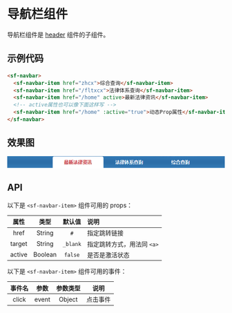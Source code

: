 # 导航栏组件
导航栏组件是 [header](./header.html) 组件的子组件。

## 示例代码

```html
<sf-navbar>
  <sf-navbar-item href="zhcx">综合查询</sf-navbar-item>
  <sf-navbar-item href="/fltxcx">法律体系查询</sf-navbar-item>
  <sf-navbar-item href="/home" active>最新法律资讯</sf-navbar-item>
  <!-- active属性也可以像下面这样写 -->
  <sf-navbar-item href="/home" :active="true">动态Prop属性</sf-navbar-item>
</sf-navbar>
```

## 效果图

![preview](./media/navbar.png)

## API

以下是 `<sf-navbar-item>` 组件可用的 props：

| 属性 | 类型 | 默认值 | 说明 |
| :---: | :---: | :---: | :--- |
| href | String | `#` | 指定跳转链接 |
| target | String | `_blank` | 指定跳转方式，用法同 `<a>` |
| active | Boolean | `false` | 是否是激活状态 |

以下是 `<sf-navbar-item>` 组件可用的事件：

| 事件名 | 参数 | 参数类型 | 说明 |
| :---: | :---: | :---: | --- |
| click | event | Object | 点击事件 |